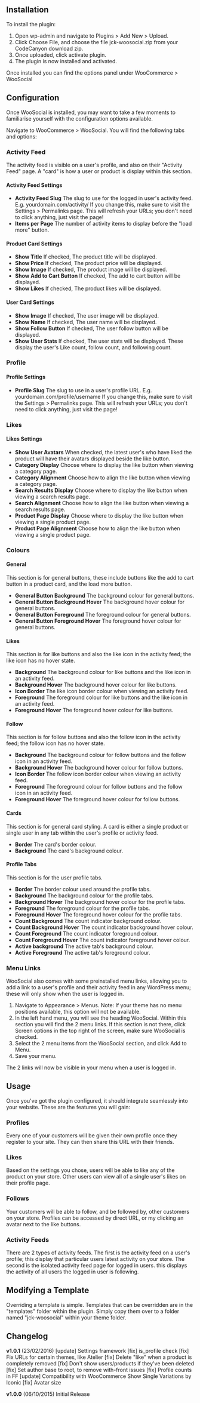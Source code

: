 ## Installation

To install the plugin:

1. Open wp-admin and navigate to Plugins > Add New > Upload.
2. Click Choose File, and choose the file jck-woosocial.zip from your CodeCanyon download zip.
3. Once uploaded, click activate plugin.
4. The plugin is now installed and activated.

Once installed you can find the options panel under WooCommerce > WooSocial

## Configuration

Once WooSocial is installed, you may want to take a few moments to familiarise yourself with the configuration options available.

Navigate to WooCommerce > WooSocial. You will find the following tabs and options:

### Activity Feed

The activity feed is visible on a user's profile, and also on their "Activity Feed" page. A "card" is how a user or product is display within this section.

#### Activity Feed Settings

* **Activity Feed Slug**
  The slug to use for the logged in user's activity feed. E.g. yourdomain.com/activity/
  If you change this, make sure to visit the Settings > Permalinks page. This will refresh your URLs; you don't need to click anything, just visit the page!
* **Items per Page**
  The number of activity items to display before the "load more" button.

#### Product Card Settings

* **Show Title**
  If checked, The product title will be displayed.
* **Show Price**
  If checked, The product price will be displayed.
* **Show Image**
  If checked, The product image will be displayed.
* **Show Add to Cart Button**
  If checked, The add to cart button will be displayed.
* **Show Likes**
  If checked, The product likes will be displayed.

#### User Card Settings

* **Show Image**
  If checked, The user image will be displayed.
* **Show Name**
  If checked, The user name will be displayed.
* **Show Follow Button**
  If checked, The user follow button will be displayed.
* **Show User Stats**
  If checked, The user stats will be displayed. These display the user's Like count, follow count, and following count.

### Profile

#### Profile Settings

* **Profile Slug**
  The slug to use in a user's profile URL. E.g. yourdomain.com/profile/username
  If you change this, make sure to visit the Settings > Permalinks page. This will refresh your URLs; you don't need to click anything, just visit the page!

### Likes

#### Likes Settings

* **Show User Avatars**
  When checked, the latest user's who have liked the product will have their avatars displayed beside the like button.
* **Category Display**
  Choose where to display the like button when viewing a category page.
* **Category Alignment**
  Choose how to align the like button when viewing a category page.
* **Search Results Display**
  Choose where to display the like button when viewing a search results page.
* **Search Alignment**
  Choose how to align the like button when viewing a search results page.
* **Product Page Display**
  Choose where to display the like button when viewing a single product page.
* **Product Page Alignment**
  Choose how to align the like button when viewing a single product page.

### Colours

#### General

This section is for general buttons, these include buttons like the add to cart button in a product card, and the load more button.

* **General Button Background**
  The background colour for general buttons.
* **General Button Background Hover**
  The background hover colour for general buttons.
* **General Button Foreground**
  The foreground colour for general buttons.
* **General Button Foreground Hover**
  The foreground hover colour for general buttons.

#### Likes

This section is for like buttons and also the like icon in the activity feed; the like icon has no hover state.

* **Background**
  The background colour for like buttons and the like icon in an activity feed.
* **Background Hover**
  The background hover colour for like buttons.
* **Icon Border**
  The like icon border colour when viewing an activity feed.
* **Foreground**
  The foreground colour for like buttons and the like icon in an activity feed.
* **Foreground Hover**
  The foreground hover colour for like buttons.

#### Follow

This section is for follow buttons and also the follow icon in the activity feed; the follow icon has no hover state.

* **Background**
  The background colour for follow buttons and the follow icon in an activity feed.
* **Background Hover**
  The background hover colour for follow buttons.
* **Icon Border**
  The follow icon border colour when viewing an activity feed.
* **Foreground**
  The foreground colour for follow buttons and the follow icon in an activity feed.
* **Foreground Hover**
  The foreground hover colour for follow buttons.

#### Cards

This section is for general card styling. A card is either a single product or single user in any tab within the user's profile or activity feed.

* **Border**
  The card's border colour.
* **Background**
  The card's background colour.

#### Profile Tabs

This section is for the user profile tabs.

* **Border**
  The border colour used around the profile tabs.
* **Background**
  The background colour for the profile tabs.
* **Background Hover**
  The background hover colour for the profile tabs.
* **Foreground**
  The foreground colour for the profile tabs.
* **Foreground Hover**
  The foreground hover colour for the profile tabs.
* **Count Background**
  The count indicator background colour.
* **Count Background Hover**
  The count indicator background hover colour.
* **Count Foreground**
  The count indicator foreground colour.
* **Count Foreground Hover**
  The count indicator foreground hover colour.
* **Active background**
  The active tab's background colour.
* **Active Foreground**
  The active tab's foreground colour.

### Menu Links

WooSocial also comes with some preinstalled menu links, allowing you to add a link to a user's profile and their activity feed in any WordPress menu; these will only show when the user is logged in.

1. Navigate to Appearance > Menus. Note: If your theme has no menu positions available, this option will not be available.
2. In the left hand menu, you will see the heading WooSocial. Within this section you will find the 2 menu links. If this section is not there, click Screen options in the top right of the screen, make sure WooSocial is checked.
3. Select the 2 menu items from the WooSocial section, and click Add to Menu.
4. Save your menu.

The 2 links will now be visible in your menu when a user is logged in.

## Usage

Once you've got the plugin configured, it should integrate seamlessly into your website. These are the features you will gain:

### Profiles

Every one of your customers will be given their own profile once they register to your site. They can then share this URL with their friends.

### Likes

Based on the settings you chose, users will be able to like any of the product on your store. Other users can view all of a single user's likes on their profile page.

### Follows

Your customers will be able to follow, and be followed by, other customers on your store. Profiles can be accessed by direct URL, or my clicking an avatar next to the like buttons.

### Activity Feeds

There are 2 types of activity feeds. The first is the activity feed on a user's profile; this display that particular users latest activity on your store. The second is the isolated activity feed page for logged in users. this displays the activity of all users the logged in user is following.

## Modifying a Template

Overriding a template is simple. Templates that can be overridden are in the "templates" folder within the plugin. Simply copy them over to a folder named "jck-woosocial" within your theme folder.

## Changelog

**v1.0.1** (23/02/2016)
[update] Settings framework
[fix] is_profile check
[fix] Fix URLs for certain themes, like Atelier
[fix] Delete "like" when a product is completely removed
[fix] Don't show users/products if they've been deleted
[fix] Set author base to root, to remove with-front issues
[fix] Profile counts in FF
[update] Compatibility with WooCommerce Show Single Variations by Iconic
[fix] Avatar size

**v1.0.0** (06/10/2015)
Initial Release
